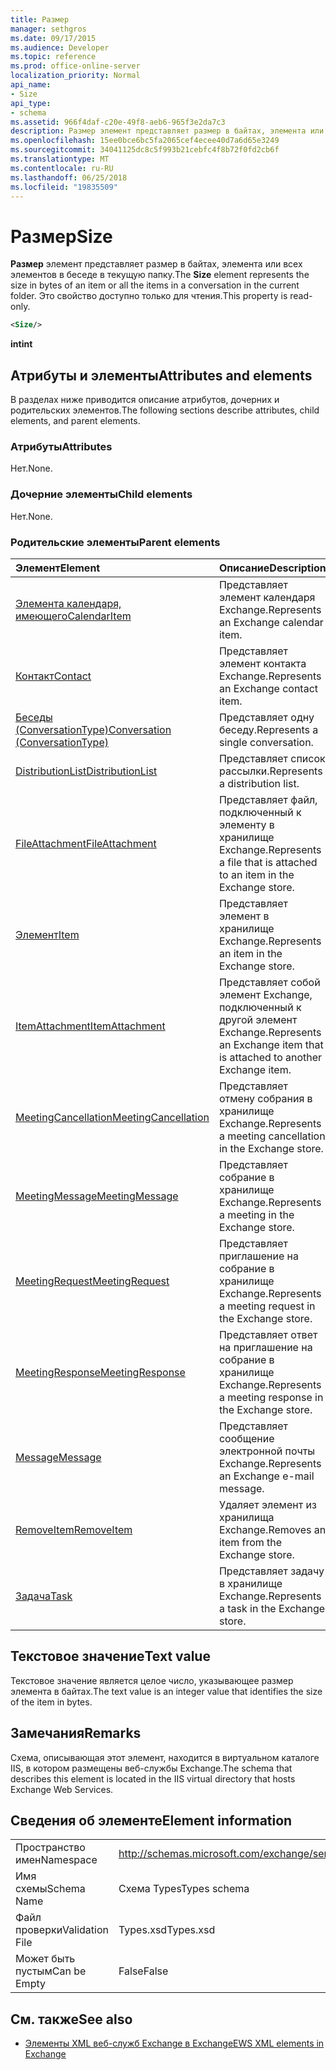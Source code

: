```yaml
---
title: Размер
manager: sethgros
ms.date: 09/17/2015
ms.audience: Developer
ms.topic: reference
ms.prod: office-online-server
localization_priority: Normal
api_name:
- Size
api_type:
- schema
ms.assetid: 966f4daf-c20e-49f8-aeb6-965f3e2da7c3
description: Размер элемент представляет размер в байтах, элемента или всех элементов в беседе в текущую папку. Это свойство доступно только для чтения.
ms.openlocfilehash: 15ee0bce6bc5fa2065cef4ecee40d7a6d65e3249
ms.sourcegitcommit: 34041125dc8c5f993b21cebfc4f8b72f0fd2cb6f
ms.translationtype: MT
ms.contentlocale: ru-RU
ms.lasthandoff: 06/25/2018
ms.locfileid: "19835509"
---
```

# <a name="size"></a><span data-ttu-id="709b7-104">Размер</span><span class="sxs-lookup"><span data-stu-id="709b7-104">Size</span></span>

<span data-ttu-id="709b7-105">**Размер** элемент представляет размер в байтах, элемента или всех элементов в беседе в текущую папку.</span><span class="sxs-lookup"><span data-stu-id="709b7-105">The **Size** element represents the size in bytes of an item or all the items in a conversation in the current folder.</span></span> <span data-ttu-id="709b7-106">Это свойство доступно только для чтения.</span><span class="sxs-lookup"><span data-stu-id="709b7-106">This property is read-only.</span></span> 
  
```XML
<Size/>
```

 <span data-ttu-id="709b7-107">**int**</span><span class="sxs-lookup"><span data-stu-id="709b7-107">**int**</span></span>
## <a name="attributes-and-elements"></a><span data-ttu-id="709b7-108">Атрибуты и элементы</span><span class="sxs-lookup"><span data-stu-id="709b7-108">Attributes and elements</span></span>

<span data-ttu-id="709b7-109">В разделах ниже приводится описание атрибутов, дочерних и родительских элементов.</span><span class="sxs-lookup"><span data-stu-id="709b7-109">The following sections describe attributes, child elements, and parent elements.</span></span>
  
### <a name="attributes"></a><span data-ttu-id="709b7-110">Атрибуты</span><span class="sxs-lookup"><span data-stu-id="709b7-110">Attributes</span></span>

<span data-ttu-id="709b7-111">Нет.</span><span class="sxs-lookup"><span data-stu-id="709b7-111">None.</span></span>
  
### <a name="child-elements"></a><span data-ttu-id="709b7-112">Дочерние элементы</span><span class="sxs-lookup"><span data-stu-id="709b7-112">Child elements</span></span>

<span data-ttu-id="709b7-113">Нет.</span><span class="sxs-lookup"><span data-stu-id="709b7-113">None.</span></span>
  
### <a name="parent-elements"></a><span data-ttu-id="709b7-114">Родительские элементы</span><span class="sxs-lookup"><span data-stu-id="709b7-114">Parent elements</span></span>

|<span data-ttu-id="709b7-115">**Элемент**</span><span class="sxs-lookup"><span data-stu-id="709b7-115">**Element**</span></span>|<span data-ttu-id="709b7-116">**Описание**</span><span class="sxs-lookup"><span data-stu-id="709b7-116">**Description**</span></span>|
|:-----|:-----|
|[<span data-ttu-id="709b7-117">Элемента календаря, имеющего</span><span class="sxs-lookup"><span data-stu-id="709b7-117">CalendarItem</span></span>](calendaritem.md) <br/> |<span data-ttu-id="709b7-118">Представляет элемент календаря Exchange.</span><span class="sxs-lookup"><span data-stu-id="709b7-118">Represents an Exchange calendar item.</span></span>  <br/> |
|[<span data-ttu-id="709b7-119">Контакт</span><span class="sxs-lookup"><span data-stu-id="709b7-119">Contact</span></span>](contact.md) <br/> |<span data-ttu-id="709b7-120">Представляет элемент контакта Exchange.</span><span class="sxs-lookup"><span data-stu-id="709b7-120">Represents an Exchange contact item.</span></span>  <br/> |
|[<span data-ttu-id="709b7-121">Беседы (ConversationType)</span><span class="sxs-lookup"><span data-stu-id="709b7-121">Conversation (ConversationType)</span></span>](conversation-conversationtype.md) <br/> |<span data-ttu-id="709b7-122">Представляет одну беседу.</span><span class="sxs-lookup"><span data-stu-id="709b7-122">Represents a single conversation.</span></span>  <br/> |
|[<span data-ttu-id="709b7-123">DistributionList</span><span class="sxs-lookup"><span data-stu-id="709b7-123">DistributionList</span></span>](distributionlist.md) <br/> |<span data-ttu-id="709b7-124">Представляет список рассылки.</span><span class="sxs-lookup"><span data-stu-id="709b7-124">Represents a distribution list.</span></span>  <br/> |
|[<span data-ttu-id="709b7-125">FileAttachment</span><span class="sxs-lookup"><span data-stu-id="709b7-125">FileAttachment</span></span>](fileattachment.md) <br/> |<span data-ttu-id="709b7-126">Представляет файл, подключенный к элементу в хранилище Exchange.</span><span class="sxs-lookup"><span data-stu-id="709b7-126">Represents a file that is attached to an item in the Exchange store.</span></span>  <br/> |
|[<span data-ttu-id="709b7-127">Элемент</span><span class="sxs-lookup"><span data-stu-id="709b7-127">Item</span></span>](item.md) <br/> |<span data-ttu-id="709b7-128">Представляет элемент в хранилище Exchange.</span><span class="sxs-lookup"><span data-stu-id="709b7-128">Represents an item in the Exchange store.</span></span>  <br/> |
|[<span data-ttu-id="709b7-129">ItemAttachment</span><span class="sxs-lookup"><span data-stu-id="709b7-129">ItemAttachment</span></span>](itemattachment.md) <br/> |<span data-ttu-id="709b7-130">Представляет собой элемент Exchange, подключенный к другой элемент Exchange.</span><span class="sxs-lookup"><span data-stu-id="709b7-130">Represents an Exchange item that is attached to another Exchange item.</span></span>  <br/> |
|[<span data-ttu-id="709b7-131">MeetingCancellation</span><span class="sxs-lookup"><span data-stu-id="709b7-131">MeetingCancellation</span></span>](meetingcancellation.md) <br/> |<span data-ttu-id="709b7-132">Представляет отмену собрания в хранилище Exchange.</span><span class="sxs-lookup"><span data-stu-id="709b7-132">Represents a meeting cancellation in the Exchange store.</span></span>  <br/> |
|[<span data-ttu-id="709b7-133">MeetingMessage</span><span class="sxs-lookup"><span data-stu-id="709b7-133">MeetingMessage</span></span>](meetingmessage.md) <br/> |<span data-ttu-id="709b7-134">Представляет собрание в хранилище Exchange.</span><span class="sxs-lookup"><span data-stu-id="709b7-134">Represents a meeting in the Exchange store.</span></span>  <br/> |
|[<span data-ttu-id="709b7-135">MeetingRequest</span><span class="sxs-lookup"><span data-stu-id="709b7-135">MeetingRequest</span></span>](meetingrequest.md) <br/> |<span data-ttu-id="709b7-136">Представляет приглашение на собрание в хранилище Exchange.</span><span class="sxs-lookup"><span data-stu-id="709b7-136">Represents a meeting request in the Exchange store.</span></span>  <br/> |
|[<span data-ttu-id="709b7-137">MeetingResponse</span><span class="sxs-lookup"><span data-stu-id="709b7-137">MeetingResponse</span></span>](meetingresponse.md) <br/> |<span data-ttu-id="709b7-138">Представляет ответ на приглашение на собрание в хранилище Exchange.</span><span class="sxs-lookup"><span data-stu-id="709b7-138">Represents a meeting response in the Exchange store.</span></span>  <br/> |
|[<span data-ttu-id="709b7-139">Message</span><span class="sxs-lookup"><span data-stu-id="709b7-139">Message</span></span>](message-ex15websvcsotherref.md) <br/> |<span data-ttu-id="709b7-140">Представляет сообщение электронной почты Exchange.</span><span class="sxs-lookup"><span data-stu-id="709b7-140">Represents an Exchange e-mail message.</span></span>  <br/> |
|[<span data-ttu-id="709b7-141">RemoveItem</span><span class="sxs-lookup"><span data-stu-id="709b7-141">RemoveItem</span></span>](removeitem.md) <br/> |<span data-ttu-id="709b7-142">Удаляет элемент из хранилища Exchange.</span><span class="sxs-lookup"><span data-stu-id="709b7-142">Removes an item from the Exchange store.</span></span>  <br/> |
|[<span data-ttu-id="709b7-143">Задача</span><span class="sxs-lookup"><span data-stu-id="709b7-143">Task</span></span>](task.md) <br/> |<span data-ttu-id="709b7-144">Представляет задачу в хранилище Exchange.</span><span class="sxs-lookup"><span data-stu-id="709b7-144">Represents a task in the Exchange store.</span></span>  <br/> |
   
## <a name="text-value"></a><span data-ttu-id="709b7-145">Текстовое значение</span><span class="sxs-lookup"><span data-stu-id="709b7-145">Text value</span></span>

<span data-ttu-id="709b7-146">Текстовое значение является целое число, указывающее размер элемента в байтах.</span><span class="sxs-lookup"><span data-stu-id="709b7-146">The text value is an integer value that identifies the size of the item in bytes.</span></span>
  
## <a name="remarks"></a><span data-ttu-id="709b7-147">Замечания</span><span class="sxs-lookup"><span data-stu-id="709b7-147">Remarks</span></span>

<span data-ttu-id="709b7-148">Схема, описывающая этот элемент, находится в виртуальном каталоге IIS, в котором размещены веб-службы Exchange.</span><span class="sxs-lookup"><span data-stu-id="709b7-148">The schema that describes this element is located in the IIS virtual directory that hosts Exchange Web Services.</span></span>
  
## <a name="element-information"></a><span data-ttu-id="709b7-149">Сведения об элементе</span><span class="sxs-lookup"><span data-stu-id="709b7-149">Element information</span></span>

|||
|:-----|:-----|
|<span data-ttu-id="709b7-150">Пространство имен</span><span class="sxs-lookup"><span data-stu-id="709b7-150">Namespace</span></span>  <br/> |http://schemas.microsoft.com/exchange/services/2006/types  <br/> |
|<span data-ttu-id="709b7-151">Имя схемы</span><span class="sxs-lookup"><span data-stu-id="709b7-151">Schema Name</span></span>  <br/> |<span data-ttu-id="709b7-152">Схема Types</span><span class="sxs-lookup"><span data-stu-id="709b7-152">Types schema</span></span>  <br/> |
|<span data-ttu-id="709b7-153">Файл проверки</span><span class="sxs-lookup"><span data-stu-id="709b7-153">Validation File</span></span>  <br/> |<span data-ttu-id="709b7-154">Types.xsd</span><span class="sxs-lookup"><span data-stu-id="709b7-154">Types.xsd</span></span>  <br/> |
|<span data-ttu-id="709b7-155">Может быть пустым</span><span class="sxs-lookup"><span data-stu-id="709b7-155">Can be Empty</span></span>  <br/> |<span data-ttu-id="709b7-156">False</span><span class="sxs-lookup"><span data-stu-id="709b7-156">False</span></span>  <br/> |
   
## <a name="see-also"></a><span data-ttu-id="709b7-157">См. также</span><span class="sxs-lookup"><span data-stu-id="709b7-157">See also</span></span>



- [<span data-ttu-id="709b7-158">Элементы XML веб-служб Exchange в Exchange</span><span class="sxs-lookup"><span data-stu-id="709b7-158">EWS XML elements in Exchange</span></span>](ews-xml-elements-in-exchange.md)

